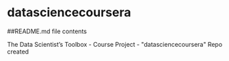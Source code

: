 datasciencecoursera
===================

##README.md file contents

The Data Scientist’s Toolbox - Course Project - "datasciencecoursera" Repo created
